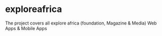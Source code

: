 # exploreafrica
The project covers all explore africa (foundation, Magazine &amp; Media) Web Apps &amp; Mobile Apps
